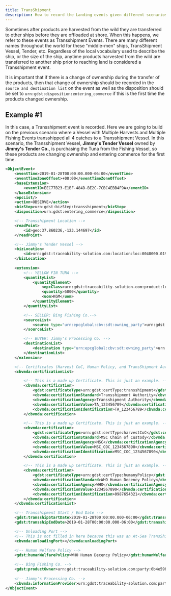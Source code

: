 ```yaml
---
title: TransShipment
description: How to record the Landing events given different scenarios.
---
```


Sometimes after products are harvested from the wild they are transferred to other ships before they are offloaded at shore. When this happens, we refer to these events as Transshipment Events. There are many different names throughout the world for these "middle-men" ships, TransShipment Vessel, Tender, etc. Regardless of the local vocabulary used to describe the ship, or the size of the ship, anytime products harvested from the wild are transferred to another ship prior to reaching land is considered a Transshipment event.

It is important that if there is a change of ownership during the transfer of the products, then that change of ownership should be recorded in the `source and destination list` on the event as well as the disposition should be set to `urn:gdst:disposition:entering_commerce` if this is the first time the products changed ownership.


## Example #1

In this case, a Transshipment event is recorded. Here we are going to build on the previous scenario where a Vessel with Multiple Harvests and Multiple Fishing Events transshipped all 4 catches to a Transshipment Vessel. In this scenario, the Transshipment Vessel, **Jimmy's Tender Vessel** owned by **Jimmy's Tender Co.**, is purchasing the Tuna from the Fishing Vessel, so these products are changing ownership and entering commerce for the first time.

```xml
<ObjectEvent>
    <eventTime>2019-01-28T00:00:00.000-06:00</eventTime>
    <eventTimeZoneOffset>+00:00</eventTimeZoneOffset>
    <baseExtension>
        <eventID>EEC77B23-E1BF-484D-BE2C-7CBC4EBB4F9A</eventID>
    </baseExtension>
    <epcList/>
    <action>OBSERVE</action>
    <bizStep>urn:gdst:bizStep:transshipment</bizStep>
    <disposition>urn:gdst:entering_commerce</disposition>

    <!-- Transshipment Location -->
    <readPoint>
        <id>geo:37.860236,-123.144697</id>
    </readPoint>

    <!-- Jimmy's Tender Vessel -->
    <bizLocation>
        <id>urn:gdst:traceability-solution.com:location:loc:0048000.019283"</id>
    </bizLocation>
    
    <extension>
        <!-- YELLOW FIN TUNA -->
        <quantityList>
            <quantityElement>
                <epcClass>urn:gdst:traceability-solution.com:product:lot:class:0b4e59bb-29ba-4edd-8e51-7e8d1a96dce7.YFT-FILLET.LOT20203015</epcClass>
                <quantity>5000</quantity>
                <uom>KGM</uom>
            </quantityElement>
        </quantityList>

        <!-- SELLER: Bing Fishing Co.-->
        <sourceList>
            <source type="urn:epcglobal:cbv:sdt:owning_party">urn:gdst:traceability-solution.com:party:0b4e59bb-29ba-4edd-8e51-7e8d1a96dce7</source>
        </sourceList>

        <!-- BUYER: Jimmy's Processing Co. -->
        <destinationList>
            <destination type="urn:epcglobal:cbv:sdt:owning_party">urn:gdst:traceability-solution.com:party:0048000.000001</destination>
        </destinationList>
    </extension>

    <!-- Certificates (Harvest CoC, Human Policy, and TransShipment Authorization) -->
    <cbvmda:certificationList>

        <!-- This is a made up Certificate. This is just an example. -->
        <cbvmda:certification>
            <gdst:certificateType>urn:gdst:certType:transshipment</gdst:certificateType>
            <cbvmda:certificationStandard>Transshipment Authority</cbvmda:certificationStandard>
            <cbvmda:certificationAgency>Transshipment Authority</cbvmda:certificationAgency>
            <cbvmda:certificationValue>TA_123456789</cbvmda:certificationValue>
            <cbvmda:certificationIdentification>TA_123456789</cbvmda:certificationIdentification>
        </cbvmda:certification>

        <!-- This is a made up Certificate. This is just an example. -->
        <cbvmda:certification>
            <gdst:certificateType>urn:gdst:certType:harvestCoC</gdst:certificateType>
            <cbvmda:certificationStandard>MSC Chain of Custody</cbvmda:certificationStandard>
            <cbvmda:certificationAgency>MSC</cbvmda:certificationAgency>
            <cbvmda:certificationValue>MSC_COC_1234567890</cbvmda:certificationValue>
            <cbvmda:certificationIdentification>MSC_COC_1234567890</cbvmda:certificationIdentification>
        </cbvmda:certification>

        <!-- This is a made up Certificate. This is just an example. -->
        <cbvmda:certification>
            <gdst:certificateType>urn:gdst:certType:humanyPolicy</gdst:certificateType>
            <cbvmda:certificationStandard>WHO Human Decency Policy</cbvmda:certificationStandard>
            <cbvmda:certificationAgency>WHO</cbvmda:certificationAgency>
            <cbvmda:certificationValue>1234567890</cbvmda:certificationValue>
            <cbvmda:certificationIdentification>0987654321</cbvmda:certificationIdentification>
        </cbvmda:certification>
    </cbvmda:certificationList>

    <!-- Transshipment Start / End Date -->
    <gdst:transshipStartDate>2019-01-28T00:00:00.000-06:00</gdst:transshipStartDate>
    <gdst:transshipEndDate>2019-01-28T00:00:00.000-06:00</gdst:transshipEndDate>

    <!-- Unloading Port -->
    <!-- This is not filled in here because this was an At-Sea TransShipment. Just including an example of where this attribute goes. -->
    <cbvmda:unloadingPort></cbvmda:unloadingPort>
    
    <!-- Human Welfare Policy -->
    <gdst:humanWelfarePolicy>WHO Human Decency Policy</gdst:humanWelfarePolicy>

    <!-- Bing Fishing Co. -->
    <gdst:productOwner>urn:gdst:traceability-solution.com:party:0b4e59bb-29ba-4edd-8e51-7e8d1a96dce7</gdst:productOwner>
    
    <!-- Jimmy's Processing Co. -->
    <cbvmda:informationProvider>urn:gdst:traceability-solution.com:party:0048000.000001</cbvmda:informationProvider>
</ObjectEvent>
```
